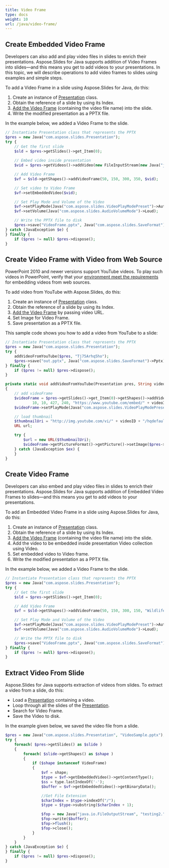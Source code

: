 ```yaml
---
title: Video Frame
type: docs
weight: 10
url: /java/video-frame/
---
```


## **Create Embedded Video Frame**
Developers can also add and play video files in slides to enrich their presentations. Aspose.Slides for Java supports addition of Video Frames into slides—and this means you get to add videos to your presentations. In this topic, we will describe operations to add video frames to slides using examples and simple steps.

To add a Video Frame in a slide using Aspose.Slides for Java, do this:

1. Create an instance of [Presentation](https://apireference.aspose.com/slides/java/com.aspose.slides/Presentation) class.
1. Obtain the reference of a slide by using its Index.
1. [Add the Video Frame](https://apireference.aspose.com/slides/java/com.aspose.slides/IShapeCollection#addVideoFrame-float-float-float-float-com.aspose.slides.IVideo-) (containing the video file name) into the slide.
1. Write the modified presentation as a PPTX file.

In the example below, we added a Video Frame to the slide.

```php
// Instantiate Presentation class that represents the PPTX
$pres = new Java("com.aspose.slides.Presentation");
try {
    // Get the first slide
    $sld = $pres->getSlides()->get_Item(0);
    
    // Embed video inside presentation
    $vid = $pres->getVideos()->addVideo(new FileInputStream(new Java("java.io.File", "Wildlife.mp4")));

    // Add Video Frame
    $vf = $sld->getShapes()->addVideoFrame(50, 150, 300, 350, $vid);

    // Set video to Video Frame
    $vf->setEmbeddedVideo($vid);

    // Set Play Mode and Volume of the Video
    $vf->setPlayMode(Java("com.aspose.slides.VideoPlayModePreset")->Auto);
    $vf->setVolume(Java("com.aspose.slides.AudioVolumeMode")->Loud);

    // Write the PPTX file to disk
    $pres->save("VideoFrame.pptx", Java("com.aspose.slides.SaveFormat")->Pptx);
} catch (JavaException $e) {
} finally {
    if ($pres != null) $pres->dispose();
}
```

## **Create Video Frame with Video from Web Source**
PowerPoint 2010 and newer versions support YouTube videos. To play such videos in PowerPoint, verify that your [environment meet the requirements](https://support.office.com/en-us/article/Requirements-for-using-the-PowerPoint-YouTube-feature-2a0e184d-af50-4da9-b530-e4355ac436a9?ui=en-US&rs=en-US&ad=US) for embedding videos from web sources.

To add video from YouTube with Aspose.Slides, do this:

1. Create an instance of [Presentation](https://apireference.aspose.com/slides/java/com.aspose.slides/Presentation) class.
1. Obtain the reference of a slide by using its Index.
1. [Add the Video Frame](https://apireference.aspose.com/slides/java/com.aspose.slides/IShapeCollection#addVideoFrame-float-float-float-float-java.lang.String-) by passing video URL.
1. Set Image for Video Frame.
1. Save presentation as a PPTX file.

This sample code shows you how to add a video from YouTube to a slide:

```php
// Instantiate Presentation class that represents the PPTX
$pres = new Java("com.aspose.slides.Presentation");
try {
    addVideoFromYouTube($pres, "Tj75Arhq5ho");
    $pres->save("out.pptx", Java("com.aspose.slides.SaveFormat")->Pptx);
} finally {
    if ($pres != null) $pres->dispose();
}
```
```php
private static void addVideoFromYouTube(Presentation pres, String videoID)
{
    // add videoFrame
    $videoFrame = $pres->getSlides()->get_Item(0)->getShapes()->addVideoFrame(
            10, 10, 427, 240, "https://www.youtube.com/embed/" + videoID);
    $videoFrame->setPlayMode(Java("com.aspose.slides.VideoPlayModePreset")->Auto);

    // load thumbnail
    $thumbnailUri = "http://img.youtube.com/vi/" + videoID + "/hqdefault.jpg";
    URL url;

    try {
        $url = new URL($thumbnailUri);
        $videoFrame->getPictureFormat()->getPicture()->setImage($pres->getImages()->addImage($url->openStream()));
    } catch (JavaException $ex) {
    }
}
```

## **Create Video Frame**
Developers can also embed and play video files in slides to enrich their presentations. Aspose.Slides for Java supports addition of Embedded Video Frames to slides—and this means you get to add videos to your presentations. 

To add an Embedded Video Frame in a slide using Aspose.Slides for Java, do this:

1. Create an instance of [Presentation](https://apireference.aspose.com/slides/java/com.aspose.slides/Presentation) class.
1. Obtain the reference of a slide by using its Index.
1. [Add the Video Frame](https://apireference.aspose.com/slides/java/com.aspose.slides/IShapeCollection#addVideoFrame-float-float-float-float-java.lang.String-) (containing the video file name) into the slide.
1. Add the video to be embedded inside presentation Video collection using Video.
1. Set embedded video to Video frame.
1. Write the modified presentation as a PPTX file.

In the example below, we added a Video Frame to the slide.

```php
// Instantiate Presentation class that represents the PPTX
$pres = new Java("com.aspose.slides.Presentation");
try {
    // Get the first slide
    $sld = $pres->getSlides()->get_Item(0);

    // Add Video Frame
    $vf = $sld->getShapes()->addVideoFrame(50, 150, 300, 150, "Wildlife.mp4");

    // Set Play Mode and Volume of the Video
    $vf->setPlayMode(Java("com.aspose.slides.VideoPlayModePreset")->Auto);
    $vf->setVolume(Java("com.aspose.slides.AudioVolumeMode")->Loud);

    // Write the PPTX file to disk
    $pres->save("VideoFrame.pptx", Java("com.aspose.slides.SaveFormat")->Pptx);
} finally {
    if ($pres != null) $pres->dispose();
}
```

## **Extract Video From Slide**
Aspose.Slides for Java supports extraction of videos from slides. To extract a video from a slide, do this:

- Load a [Presentation](https://apireference.aspose.com/slides/java/com.aspose.slides/Presentation) containing a video.
- Loop through all the slides of the [Presentation](https://apireference.aspose.com/slides/java/com.aspose.slides/Presentation).
- Search for Video Frame.
- Save the Video to disk.

In the example given below, we saved the video file from a slide.

```php
$pres = new Java("com.aspose.slides.Presentation", "VideoSample.pptx");
try {
    foreach( $pres->getSlides() as $slide ) 
    {
        foreach( $slide->getShapes() as $shape ) 
        {
            if ($shape instanceof VideoFrame) 
            {
                $vf = shape;
                $type = $vf->getEmbeddedVideo()->getContentType();
                $ss = type.lastIndexOf('-');
                $buffer = $vf->getEmbeddedVideo()->getBinaryData();

                //Get File Extension
                $charIndex = $type->indexOf("/");
                $type = $type->substring($charIndex + 1);

                $fop = new Java("java.io.FileOutputStream", "testing2." + $type);
                $fop->write($buffer);
                $fop->flush();
                $fop->close();
            }
        }
    }
} catch (JavaException $e) {
} finally {
    if ($pres != null) $pres->dispose();
}
```